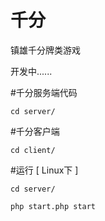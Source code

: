 # 千分
镇雄千分牌类游戏

开发中......


#千分服务端代码

    cd server/

#千分客户端

    cd client/
    
#运行 [ Linux下 ]
        
    cd server/
        
    php start.php start